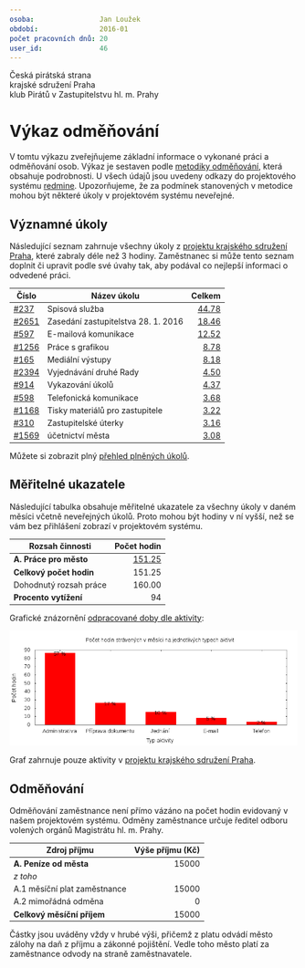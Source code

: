 ```yaml
---
osoba:                Jan Loužek
období:               2016-01
počet pracovních dnů: 20
user_id:              46
---
```

Česká pirátská strana  
krajské sdružení Praha  
klub Pirátů v Zastupitelstvu hl. m. Prahy

Výkaz odměňování
================

V tomtu výkazu zveřejňujeme základní informace o vykonané práci a odměňování osob. Výkaz je sestaven podle [metodiky odměňování][metodika],
která obsahuje podrobnosti. U všech údajů jsou uvedeny odkazy do projektového systému [redmine](https://redmine.pirati.cz). Upozorňujeme, že za podmínek stanovených v metodice mohou být některé úkoly v projektovém systému neveřejné.

Významné úkoly
----------------------

Následující seznam zahrnuje všechny úkoly z [projektu krajského sdružení Praha][kspraha], které zabraly déle než 3 hodiny. Zaměstnanec si může tento seznam doplnit či upravit podle své úvahy tak, aby podával co nejlepší informaci o odvedené práci.

Číslo              |   Název úkolu                          |  Celkem           
-------------------|----------------------------------------|------------------:
[#237][task237]    |   Spisová služba                       |  [44.78][time237] 
[#2651][task2651]  |   Zasedání zastupitelstva 28. 1. 2016  |  [18.46][time2651]
[#597][task597]    |   E-mailová komunikace                 |  [12.52][time597] 
[#1256][task1256]  |   Práce s grafikou                     |  [8.78][time1256] 
[#165][task165]    |   Mediální výstupy                     |  [8.18][time165]  
[#2394][task2394]  |   Vyjednávání druhé Rady               |  [4.50][time2394] 
[#914][task914]    |   Vykazování úkolů                     |  [4.37][time914]  
[#598][task598]    |   Telefonická komunikace               |  [3.68][time598]  
[#1168][task1168]  |   Tisky materiálů pro zastupitele      |  [3.22][time1168] 
[#310][task310]    |   Zastupitelské úterky                 |  [3.16][time310]  
[#1569][task1569]  |   účetnictví města                     |  [3.08][time1569] 

Můžete si zobrazit plný [přehled plněných úkolů][tasklist].

Měřitelné ukazatele
-------------------

Následující tabulka obsahuje měřitelné ukazatele za všechny úkoly v daném měsíci
včetně neveřejných úkolů. Proto mohou být hodiny v ní vyšší, než se vám bez
přihlášení zobrazí v projektovém systému.

Rozsah činnosti                        | Počet hodin
--------------                         | ----------:
**A. Práce pro město**                 | [151.25][linktocityhours]
**Celkový počet hodin**                | 151.25
Dohodnutý rozsah práce                 | 160.00
**Procento vytížení**                  | 94

Grafické znázornění [odpracované doby dle aktivity][activitylist]:

![Aktivity v měsíci](aktivity.png)

Graf zahrnuje pouze aktivity v [projektu krajského sdružení Praha][kspraha].



Odměňování
----------

Odměňování zaměstnance není přímo vázáno na počet hodin evidovaný v našem projektovém systému. Odměny zaměstnance určuje ředitel odboru volených orgánů Magistrátu hl. m. Prahy.

Zdroj příjmu                           | Výše příjmu (Kč)
-----------------                      | --------------:
**A. Peníze od města**                 | 15000
*z toho*                               |
A.1 měsíční plat zaměstnance           | 15000
A.2 mimořádná odměna                   | 0
**Celkový měsíční příjem**             | 15000

Částky jsou uváděny vždy v hrubé výši, přičemž z platu odvádí město zálohy na daň z příjmu a zákonné pojištění. Vedle toho město platí za zaměstnance odvody na straně zaměstnavatele.

[metodika]: https://redmine.pirati.cz/projects/praha/wiki/Odm%C4%9B%C5%88ov%C3%A1n%C3%AD_zastupitel%C5%AF

[kspraha]: https://redmine.pirati.cz/projects/kspraha
[tasklist]: https://redmine.pirati.cz/projects/kspraha/time_entries/report?f[]=spent_on&f[]=user_id&op[user_id]==&f[]=&columns=month&criteria[]=issue&op[spent_on]=><&op[user_id]==&utf8=✓&v[spent_on][]=2016-01-01&v[spent_on][]=2016-01-31&v[user_id][]=46
[task237]: https://redmine.pirati.cz/issues/237
[time237]:https://redmine.pirati.cz/issues/237/time_entries?f[]=spent_on&f[]=user_id&f[]=&op[spent_on]=><&op[user_id]==&op[spent_on]=><&op[user_id]==&utf8=✓&v[spent_on][]=2016-01-01&v[spent_on][]=2016-01-31&v[user_id][]=46
[task2651]: https://redmine.pirati.cz/issues/2651
[time2651]:https://redmine.pirati.cz/issues/2651/time_entries?f[]=spent_on&f[]=user_id&f[]=&op[spent_on]=><&op[user_id]==&op[spent_on]=><&op[user_id]==&utf8=✓&v[spent_on][]=2016-01-01&v[spent_on][]=2016-01-31&v[user_id][]=46
[task597]: https://redmine.pirati.cz/issues/597
[time597]:https://redmine.pirati.cz/issues/597/time_entries?f[]=spent_on&f[]=user_id&f[]=&op[spent_on]=><&op[user_id]==&op[spent_on]=><&op[user_id]==&utf8=✓&v[spent_on][]=2016-01-01&v[spent_on][]=2016-01-31&v[user_id][]=46
[task1256]: https://redmine.pirati.cz/issues/1256
[time1256]:https://redmine.pirati.cz/issues/1256/time_entries?f[]=spent_on&f[]=user_id&f[]=&op[spent_on]=><&op[user_id]==&op[spent_on]=><&op[user_id]==&utf8=✓&v[spent_on][]=2016-01-01&v[spent_on][]=2016-01-31&v[user_id][]=46
[task165]: https://redmine.pirati.cz/issues/165
[time165]:https://redmine.pirati.cz/issues/165/time_entries?f[]=spent_on&f[]=user_id&f[]=&op[spent_on]=><&op[user_id]==&op[spent_on]=><&op[user_id]==&utf8=✓&v[spent_on][]=2016-01-01&v[spent_on][]=2016-01-31&v[user_id][]=46
[task2394]: https://redmine.pirati.cz/issues/2394
[time2394]:https://redmine.pirati.cz/issues/2394/time_entries?f[]=spent_on&f[]=user_id&f[]=&op[spent_on]=><&op[user_id]==&op[spent_on]=><&op[user_id]==&utf8=✓&v[spent_on][]=2016-01-01&v[spent_on][]=2016-01-31&v[user_id][]=46
[task914]: https://redmine.pirati.cz/issues/914
[time914]:https://redmine.pirati.cz/issues/914/time_entries?f[]=spent_on&f[]=user_id&f[]=&op[spent_on]=><&op[user_id]==&op[spent_on]=><&op[user_id]==&utf8=✓&v[spent_on][]=2016-01-01&v[spent_on][]=2016-01-31&v[user_id][]=46
[task598]: https://redmine.pirati.cz/issues/598
[time598]:https://redmine.pirati.cz/issues/598/time_entries?f[]=spent_on&f[]=user_id&f[]=&op[spent_on]=><&op[user_id]==&op[spent_on]=><&op[user_id]==&utf8=✓&v[spent_on][]=2016-01-01&v[spent_on][]=2016-01-31&v[user_id][]=46
[task1168]: https://redmine.pirati.cz/issues/1168
[time1168]:https://redmine.pirati.cz/issues/1168/time_entries?f[]=spent_on&f[]=user_id&f[]=&op[spent_on]=><&op[user_id]==&op[spent_on]=><&op[user_id]==&utf8=✓&v[spent_on][]=2016-01-01&v[spent_on][]=2016-01-31&v[user_id][]=46
[task310]: https://redmine.pirati.cz/issues/310
[time310]:https://redmine.pirati.cz/issues/310/time_entries?f[]=spent_on&f[]=user_id&f[]=&op[spent_on]=><&op[user_id]==&op[spent_on]=><&op[user_id]==&utf8=✓&v[spent_on][]=2016-01-01&v[spent_on][]=2016-01-31&v[user_id][]=46
[task1569]: https://redmine.pirati.cz/issues/1569
[time1569]:https://redmine.pirati.cz/issues/1569/time_entries?f[]=spent_on&f[]=user_id&f[]=&op[spent_on]=><&op[user_id]==&op[spent_on]=><&op[user_id]==&utf8=✓&v[spent_on][]=2016-01-01&v[spent_on][]=2016-01-31&v[user_id][]=46
[activitylist]: https://redmine.pirati.cz/projects/kspraha/time_entries/report?columns=month&criteria[]=activity&f[]=spent_on&f[]=user_id&f[]=&op[spent_on]=><&op[user_id]==&utf8=✓&v[spent_on][]=2016-01-01&v[spent_on][]=2016-01-31&v[user_id][]=46

[linktocityhours]: https://redmine.pirati.cz/projects/praha/time_entries?f[]=spent_on&f[]=user_id&f[]=&op[spent_on]=><&op[user_id]==&utf8=✓&v[spent_on][]=2016-01-01&v[spent_on][]=2016-01-31&v[user_id][]=46
